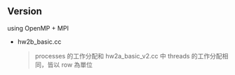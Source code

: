 ## Version
using OpenMP + MPI
- hw2b_basic.cc
    > processes 的工作分配和 hw2a_basic_v2.cc 中 threads 的工作分配相同，皆以 row 為單位